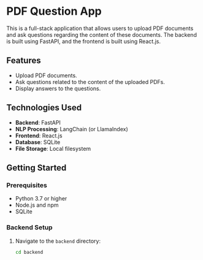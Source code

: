 # PDF Question App

This is a full-stack application that allows users to upload PDF documents and ask questions regarding the content of these documents. The backend is built using FastAPI, and the frontend is built using React.js.

## Features

- Upload PDF documents.
- Ask questions related to the content of the uploaded PDFs.
- Display answers to the questions.

## Technologies Used

- **Backend**: FastAPI
- **NLP Processing**: LangChain (or LlamaIndex)
- **Frontend**: React.js
- **Database**: SQLite
- **File Storage**: Local filesystem

## Getting Started

### Prerequisites

- Python 3.7 or higher
- Node.js and npm
- SQLite

### Backend Setup

1. Navigate to the `backend` directory:
   ```bash
   cd backend